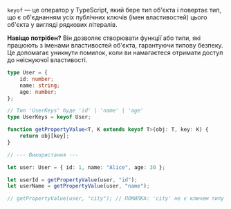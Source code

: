 `keyof` — це оператор у TypeScript, який бере тип об'єкта і повертає тип, що є об'єднанням усіх публічних ключів (імен властивостей) цього об'єкта у вигляді рядкових літералів.

**Навіщо потрібен?** 
Він дозволяє створювати функції або типи, які працюють з іменами властивостей об'єкта, гарантуючи типову безпеку. Це допомагає уникнути помилок, коли ви намагаєтеся отримати доступ до неіснуючої властивості.

```typeScript
type User = {
    id: number;
    name: string;
    age: number;
};

// Тип 'UserKeys' буде 'id' | 'name' | 'age'
type UserKeys = keyof User;

function getPropertyValue<T, K extends keyof T>(obj: T, key: K) {
    return obj[key]; 
}

// --- Використання ---

let user: User = { id: 1, name: "Alice", age: 30 };

let userId = getPropertyValue(user, "id");  
let userName = getPropertyValue(user, "name");

// getPropertyValue(user, "city"); // ПОМИЛКА: 'city' не є ключем типу 'User'
```
